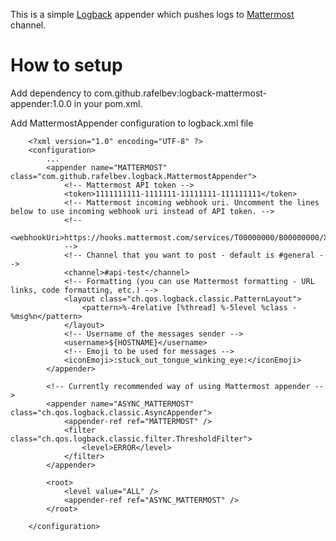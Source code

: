 This is a simple [Logback](http://logback.qos.ch/) appender which pushes logs to [Mattermost](https://mattermost.com/) channel.

# How to setup

Add dependency to com.github.rafelbev:logback-mattermost-appender:1.0.0 in your pom.xml.

Add MattermostAppender configuration to logback.xml file

```
	<?xml version="1.0" encoding="UTF-8" ?>
	<configuration>
		...
		<appender name="MATTERMOST" class="com.github.rafelbev.logback.MattermostAppender">
			<!-- Mattermost API token -->
			<token>1111111111-1111111-11111111-111111111</token>
			<!-- Mattermost incoming webhook uri. Uncomment the lines below to use incoming webhook uri instead of API token. -->
			<!--
			<webhookUri>https://hooks.mattermost.com/services/T00000000/B00000000/XXXXXXXXXXXXXXXXXXXXXXXX</webhookUri>
			-->
			<!-- Channel that you want to post - default is #general -->
			<channel>#api-test</channel>
			<!-- Formatting (you can use Mattermost formatting - URL links, code formatting, etc.) -->
			<layout class="ch.qos.logback.classic.PatternLayout">
				<pattern>%-4relative [%thread] %-5level %class - %msg%n</pattern>
			</layout>
			<!-- Username of the messages sender -->
			<username>${HOSTNAME}</username>
			<!-- Emoji to be used for messages -->
			<iconEmoji>:stuck_out_tongue_winking_eye:</iconEmoji>
		</appender>

		<!-- Currently recommended way of using Mattermost appender -->
		<appender name="ASYNC_MATTERMOST" class="ch.qos.logback.classic.AsyncAppender">
			<appender-ref ref="MATTERMOST" />
			<filter class="ch.qos.logback.classic.filter.ThresholdFilter">
				<level>ERROR</level>
			</filter>
		</appender>

		<root>
			<level value="ALL" />
			<appender-ref ref="ASYNC_MATTERMOST" />
		</root>

	</configuration>
```
